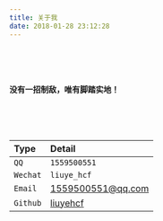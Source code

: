 ```yaml
---
title: 关于我
date: 2018-01-28 23:12:28
---
```


</br></br></br>

__没有一招制敌，唯有脚踏实地！__

</br></br></br>

| Type | Detail |
|:--|:--|
| `QQ` | `1559500551` |
| `Wechat` | `liuye_hcf` |
| `Email` | 1559500551@qq.com |
| `Github` | [liuyehcf](https://github.com/liuyehcf) |